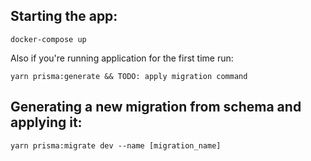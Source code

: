 ## Starting the app:

```
docker-compose up
```

Also if you're running application for the first time run:

```
yarn prisma:generate && TODO: apply migration command
```

## Generating a new migration from schema and applying it:

```
yarn prisma:migrate dev --name [migration_name]
```
